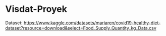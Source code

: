 # Visdat-Proyek

Dataset: https://www.kaggle.com/datasets/mariaren/covid19-healthy-diet-dataset?resource=download&select=Food_Supply_Quantity_kg_Data.csv
